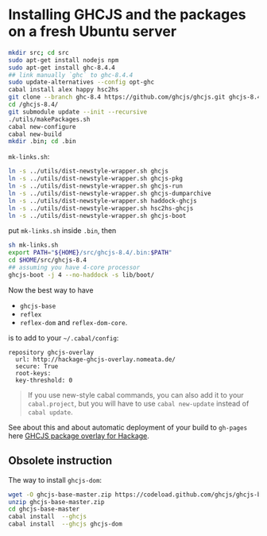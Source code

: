 Installing GHCJS and the packages on a fresh Ubuntu server
==========================================================

```bash
mkdir src; cd src
sudo apt-get install nodejs npm
sudo apt-get install ghc-8.4.4
## link manually `ghc` to ghc-8.4.4
sudo update-alternatives --config opt-ghc
cabal install alex happy hsc2hs
git clone --branch ghc-8.4 https://github.com/ghcjs/ghcjs.git ghcjs-8.4
cd /ghcjs-8.4/
git submodule update --init --recursive
./utils/makePackages.sh
cabal new-configure
cabal new-build
mkdir .bin; cd .bin
```

`mk-links.sh`:
```bash
ln -s ../utils/dist-newstyle-wrapper.sh ghcjs
ln -s ../utils/dist-newstyle-wrapper.sh ghcjs-pkg
ln -s ../utils/dist-newstyle-wrapper.sh ghcjs-run
ln -s ../utils/dist-newstyle-wrapper.sh ghcjs-dumparchive
ln -s ../utils/dist-newstyle-wrapper.sh haddock-ghcjs
ln -s ../utils/dist-newstyle-wrapper.sh hsc2hs-ghcjs
ln -s ../utils/dist-newstyle-wrapper.sh ghcjs-boot
```
put `mk-links.sh` inside `.bin`, then
```bash
sh mk-links.sh
export PATH="${HOME}/src/ghcjs-8.4/.bin:$PATH"
cd $HOME/src/ghcjs-8.4
## assuming you have 4-core processor
ghcjs-boot -j 4 --no-haddock -s lib/boot/
```
Now the best way to have

 * `ghcjs-base`
 * `reflex`
 * `reflex-dom` and `reflex-dom-core`.


is to add to your `~/.cabal/config`:

```
repository ghcjs-overlay
  url: http://hackage-ghcjs-overlay.nomeata.de/
  secure: True
  root-keys:
  key-threshold: 0
```

> If you use new-style cabal commands, you can also add it to your
> `cabal.project`, but you will have to use `cabal new-update` instead of `cabal
> update`.

See about this and about automatic deployment of your build to `gh-pages` here [GHCJS package overlay for Hackage](https://github.com/nomeata/hackage-ghcjs-overlay/blob/master/README.md).

Obsolete instruction
--------------------

The way to install `ghcjs-dom`:
```bash
wget -O ghcjs-base-master.zip https://codeload.github.com/ghcjs/ghcjs-base/zip/master
unzip ghcjs-base-master.zip
cd ghcjs-base-master
cabal install  --ghcjs
cabal install  --ghcjs ghcjs-dom
```
